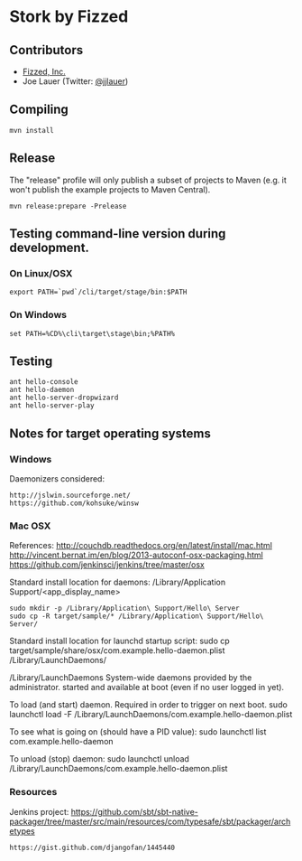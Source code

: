 Stork by Fizzed
=======================================

## Contributors

 - [Fizzed, Inc.](http://fizzed.co)
 - Joe Lauer (Twitter: [@jjlauer](http://twitter.com/jjlauer))

## Compiling

    mvn install

## Release
    
The "release" profile will only publish a subset of projects to Maven (e.g.
it won't publish the example projects to Maven Central).

    mvn release:prepare -Prelease

## Testing command-line version during development.

### On Linux/OSX

    export PATH=`pwd`/cli/target/stage/bin:$PATH

### On Windows

    set PATH=%CD%\cli\target\stage\bin;%PATH%

## Testing

    ant hello-console
    ant hello-daemon
    ant hello-server-dropwizard
    ant hello-server-play


## Notes for target operating systems

### Windows

Daemonizers considered:

	http://jslwin.sourceforge.net/
	https://github.com/kohsuke/winsw

### Mac OSX

References:
    http://couchdb.readthedocs.org/en/latest/install/mac.html
    http://vincent.bernat.im/en/blog/2013-autoconf-osx-packaging.html
    https://github.com/jenkinsci/jenkins/tree/master/osx

Standard install location for daemons:
    /Library/Application Support/<app_display_name>

    sudo mkdir -p /Library/Application\ Support/Hello\ Server
    sudo cp -R target/sample/* /Library/Application\ Support/Hello\ Server/

Standard install location for launchd startup script:
    sudo cp target/sample/share/osx/com.example.hello-daemon.plist /Library/LaunchDaemons/

/Library/LaunchDaemons System-wide daemons provided by the administrator.
started and available at boot (even if no user logged in yet).
    
To load (and start) daemon. Required in order to trigger on next boot.
    sudo launchctl load -F /Library/LaunchDaemons/com.example.hello-daemon.plist

To see what is going on (should have a PID value):
    sudo launchctl list com.example.hello-daemon

To unload (stop) daemon:
    sudo launchctl unload /Library/LaunchDaemons/com.example.hello-daemon.plist

### Resources

Jenkins project:
	https://github.com/sbt/sbt-native-packager/tree/master/src/main/resources/com/typesafe/sbt/packager/archetypes

	https://gist.github.com/djangofan/1445440
